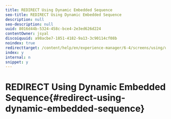 ```yaml
---
title: REDIRECT Using Dynamic Embedded Sequence
seo-title: REDIRECT Using Dynamic Embedded Sequence
description: null
seo-description: null
uuid: 8016d44b-5324-458c-bce4-2e3ed626d224
contentOwner: jsyal
discoiquuid: a98acbe7-1851-4182-9a13-3c90114cf08b
noindex: true
redirecttarget: /content/help/en/experience-manager/6-4/screens/using/use-case-dynamic-embedded-sequence
index: y
internal: n
snippet: y
---
```


# REDIRECT Using Dynamic Embedded Sequence{#redirect-using-dynamic-embedded-sequence}

